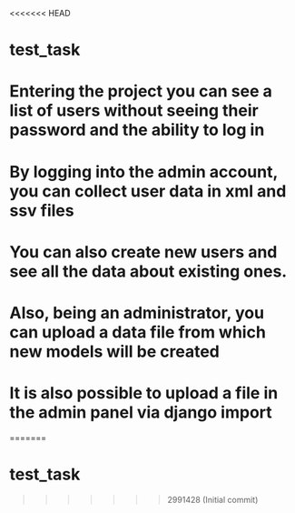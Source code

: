 <<<<<<< HEAD
# test_task


# Entering the project you can see a list of users without seeing their password and the ability to log in

# By logging into the admin account, you can collect user data in xml and ssv files

# You can also create new users and see all the data about existing ones.

# Also, being an administrator, you can upload a data file from which new models will be created

# It is also possible to upload a file in the admin panel via django import
=======
# test_task
>>>>>>> 2991428 (Initial commit)
